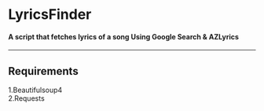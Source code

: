 # LyricsFinder
#### A script that fetches lyrics of a song Using Google Search &amp; AZLyrics
---
## Requirements
1.Beautifulsoup4 <br>
2.Requests
